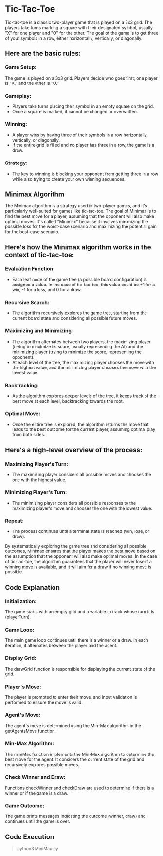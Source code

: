 # Tic-Tac-Toe

Tic-tac-toe is a classic two-player game that is played on a 3x3 grid. The players take turns marking a square with their designated symbol, usually "X" for one player and "O" for the other. The goal of the game is to get three of your symbols in a row, either horizontally, vertically, or diagonally.

## Here are the basic rules:

### Game Setup:

The game is played on a 3x3 grid.
Players decide who goes first; one player is "X," and the other is "O."

### Gameplay:

* Players take turns placing their symbol in an empty square on the grid.
* Once a square is marked, it cannot be changed or overwritten.

### Winning:

* A player wins by having three of their symbols in a row horizontally, vertically, or diagonally.
* If the entire grid is filled and no player has three in a row, the game is a draw.

### Strategy:

* The key to winning is blocking your opponent from getting three in a row while also trying to create your own winning sequences.

## Minimax Algorithm

The Minimax algorithm is a strategy used in two-player games, and it's particularly well-suited for games like tic-tac-toe. The goal of Minimax is to find the best move for a player, assuming that the opponent will also make optimal moves. It's called "Minimax" because it involves minimizing the possible loss for the worst-case scenario and maximizing the potential gain for the best-case scenario.

## Here's how the Minimax algorithm works in the context of tic-tac-toe:

### Evaluation Function:

* Each leaf node of the game tree (a possible board configuration) is assigned a value. In the case of tic-tac-toe, this value could be +1 for a win, -1 for a loss, and 0 for a draw.

### Recursive Search:

* The algorithm recursively explores the game tree, starting from the current board state and considering all possible future moves.

### Maximizing and Minimizing:

* The algorithm alternates between two players, the maximizing player (trying to maximize its score, usually representing the AI) and the minimizing player (trying to minimize the score, representing the opponent).
* At each level of the tree, the maximizing player chooses the move with the highest value, and the minimizing player chooses the move with the lowest value.

### Backtracking:

* As the algorithm explores deeper levels of the tree, it keeps track of the best move at each level, backtracking towards the root.

### Optimal Move:

* Once the entire tree is explored, the algorithm returns the move that leads to the best outcome for the current player, assuming optimal play from both sides.

## Here's a high-level overview of the process:

### Maximizing Player's Turn:

* The maximizing player considers all possible moves and chooses the one with the highest value.

### Minimizing Player's Turn:

* The minimizing player considers all possible responses to the maximizing player's move and chooses the one with the lowest value.

### Repeat:

* The process continues until a terminal state is reached (win, lose, or draw).

By systematically exploring the game tree and considering all possible outcomes, Minimax ensures that the player makes the best move based on the assumption that the opponent will also make optimal moves. In the case of tic-tac-toe, the algorithm guarantees that the player will never lose if a winning move is available, and it will aim for a draw if no winning move is possible.

## Code Explanation 

### Initialization: 
The game starts with an empty grid and a variable to track whose turn it is (playerTurn).

### Game Loop: 
The main game loop continues until there is a winner or a draw. In each iteration, it alternates between the player and the agent.

### Display Grid: 
The drawGrid function is responsible for displaying the current state of the grid.

### Player's Move: 
The player is prompted to enter their move, and input validation is performed to ensure the move is valid.

### Agent's Move: 
The agent's move is determined using the Min-Max algorithm in the getAgentsMove function.

### Min-Max Algorithm: 
The miniMax function implements the Min-Max algorithm to determine the best move for the agent. It considers the current state of the grid and recursively explores possible moves.

### Check Winner and Draw: 
Functions checkWinner and checkDraw are used to determine if there is a winner or if the game is a draw.

### Game Outcome: 
The game prints messages indicating the outcome (winner, draw) and continues until the game is over.

## Code Execution

> python3 MiniMax.py